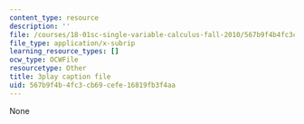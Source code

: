 ```yaml
---
content_type: resource
description: ''
file: /courses/18-01sc-single-variable-calculus-fall-2010/567b9f4b4fc3cb69cefe16819fb3f4aa_BGE3wb7H2PA.srt
file_type: application/x-subrip
learning_resource_types: []
ocw_type: OCWFile
resourcetype: Other
title: 3play caption file
uid: 567b9f4b-4fc3-cb69-cefe-16819fb3f4aa
---
```

None

